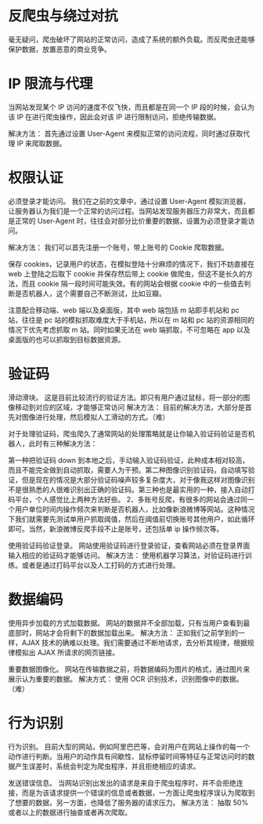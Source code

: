 # 反爬虫与绕过对抗

毫无疑问，爬虫破坏了网站的正常访问，造成了系统的额外负载。而反爬虫还能够保护数据，放置恶意的商业竞争。

# IP 限流与代理

当网站发现某个 IP 访问的速度不仅飞快，而且都是在同一个 IP 段的时候，会认为该 IP 在进行爬虫操作，因此会对该 IP 进行限制访问，拒绝传输数据。

解决方法： 首先通过设置 User-Agent 来模拟正常的访问流程，同时通过获取代理 IP 来爬取数据。

# 权限认证

必须登录才能访问。
我们在之前的文章中，通过设置 User-Agent 模拟浏览器，让服务器认为我们是一个正常的访问过程。当网站发现服务器压力非常大，而且都是正常的 User-Agent 时，往往会对部分比价重要的数据，设置为必须登录才能访问。

解决方法： 我们可以首先注册一个账号，带上账号的 Cookie 爬取数据。

保存 cookies，记录用户的状态，在模拟登陆十分麻烦的情况下，我们不妨直接在 web 上登陆之后取下 cookie 并保存然后带上 cookie 做爬虫，但这不是长久的方法，而且 cookie 隔一段时间可能失效。有的网站会根据 cookie 中的一些值去判断是否机器人，这个需要自己不断测试，比如豆瓣。

注意配合移动端、web 端以及桌面版，其中 web 端包括 m 站即手机站和 pc 站，往往是 pc 站的模拟抓取难度大于手机站，所以在 m 站和 pc 站的资源相同的情况下优先考虑抓取 m 站。同时如果无法在 web 端抓取，不可忽略在 app 以及桌面版的也可以抓取到目标数据资源。

# 验证码

滑动滑块。
这是目前比较流行的验证方法。即只有用户通过鼠标，将一部分的图像移动到对应的区域，才能够正常访问
解决方法： 目前的解决方法，大部分是首先对图像进行处理，然后模拟人工滑动的方式。（难）

对于处理验证码，爬虫爬久了通常网站的处理策略就是让你输入验证码验证是否机器人，此时有三种解决方法：

第一种把验证码 down 到本地之后，手动输入验证码验证，此种成本相对较高，而且不能完全做到自动抓取，需要人为干预。第二种图像识别验证码，自动填写验证，但是现在的情况是大部分验证码噪声较多复杂度大，对于像我这样对图像识别不是很熟悉的人很难识别出正确的验证码。第三种也是最实用的一种，接入自动打码平台，个人感觉比上两种方法好些。 2、多账号反爬，有很多的网站会通过同一个用户单位时间内操作频次来判断是否机器人，比如像新浪微博等网站。这种情况下我们就需要先测试单用户抓取阈值，然后在阈值前切换账号其他用户，如此循环即可。当然，新浪微博反爬手段不止是账号，还包括单 ip 操作频次等。

使用验证码验证登录。
网站使用验证码进行登录验证，查看网站必须在登录界面输入相应的验证码才能够访问。
解决方法： 使用机器学习算法，对验证码进行训练。或者是通过打码平台以及人工打码的方式进行处理。

# 数据编码

使用异步加载的方式加载数据。
网站的数据并不全部加载，只有当用户查看到最底部时，网站才会将剩下的数据加载出来。
解决方法： 正如我们之前学到的一样，AJAX 技术的确难以处理。我们需要通过不断地请求，去分析其规律，根据规律模拟出 AJAX 所请求的网页链接。

重要数据图像化。
网站在传输数据之前，将数据编码为图片的格式，通过图片来展示认为重要的数据。
解决方式： 使用 OCR 识别技术，识别图像中的数据。（难）

# 行为识别

行为识别。
目前大型的网站，例如阿里巴巴等，会对用户在网站上操作的每一个动作进行判断。当用户的动作具有间歇性、鼠标停留时间等特征与正常访问时的数据产生误差时，系统会判定为爬虫程序，并且拒绝相应的请求。

发送错误信息。
当网站识别出发出的请求是来自于爬虫程序时，并不会拒绝连接，而是为该请求提供一个错误的信息或者数据，一方面让爬虫程序误认为爬取到了想要的数据，另一方面，也降低了服务器的请求压力。
解决方法： 抽取 50%或者以上的数据进行抽查或者再次爬取。
